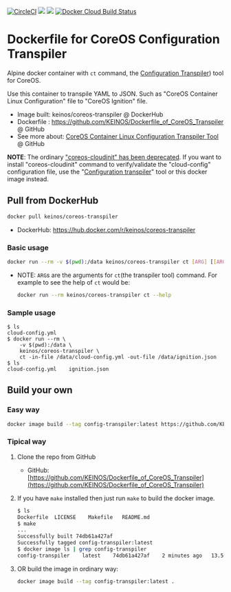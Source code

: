 [![CircleCI](https://circleci.com/gh/KEINOS/Dockerfile_of_CoreOS_Transpiler.svg?style=svg)](https://circleci.com/gh/KEINOS/Dockerfile_of_CoreOS_Transpiler) [![](https://images.microbadger.com/badges/image/keinos/coreos-transpiler.svg)](https://microbadger.com/images/keinos/coreos-transpiler "See build info on microbadger.com") [![](https://img.shields.io/docker/cloud/automated/keinos/coreos-transpiler.svg)](https://hub.docker.com/r/keinos/coreos-transpiler) [![Docker Cloud Build Status](https://img.shields.io/docker/cloud/build/keinos/coreos-transpiler.svg)](https://hub.docker.com/r/keinos/coreos-transpiler)

# Dockerfile for CoreOS Configuration Transpiler

Alpine docker container with `ct` command, the [Configuration Transpiler](https://github.com/coreos/container-linux-config-transpiler)) tool for CoreOS.

Use this container to transpile YAML to JSON. Such as "CoreOS Container Linux Configuration" file to "CoreOS Ignition" file.

- Image built: keinos/coreos-transpiler @ DockerHub
- Dockerfile : https://github.com/KEINOS/Dockerfile_of_CoreOS_Transpiler @ GitHub
- See more about: [CoreOS Container Linux Configuration Transpiler Tool](https://github.com/coreos/container-linux-config-transpiler) @ GitHub

**NOTE**: The ordinary ["coreos-cloudinit" has been deprecated](https://github.com/coreos/coreos-cloudinit). If you want to install "coreos-cloudinit" command to verify/validate the "cloud-config" configuration file, use the "[Configuration transpiler](https://github.com/coreos/container-linux-config-transpiler)" tool or this docker image instead.

## Pull from DockerHub

```bash
docker pull keinos/coreos-transpiler
```

- DockerHub: <https://hub.docker.com/r/keinos/coreos-transpiler>

### Basic usage

```bash
docker run --rm -v $(pwd):/data keinos/coreos-transpiler ct [ARG] [[ARG] [ARG] ...]
```

- NOTE: `ARG`s are the arguments for `ct`(the transpiler tool) command. For example to see the help of `ct` would be:

    ```bash
    docker run --rm keinos/coreos-transpiler ct --help
    ```

### Sample usage

```shellsession
$ ls
cloud-config.yml
$ docker run --rm \
    -v $(pwd):/data \
    keinos/coreos-transpiler \
    ct -in-file /data/cloud-config.yml -out-file /data/ignition.json
$ ls
cloud-config.yml    ignition.json
```

## Build your own

### Easy way

```bash
docker image build --tag config-transpiler:latest https://github.com/KEINOS/Dockerfile_of_CoreOS_Transpiler.git
```

### Tipical way

1. Clone the repo from GitHub

    - GitHub: [https://github.com/KEINOS/Dockerfile_of_CoreOS_Transpiler](https://github.com/KEINOS/Dockerfile_of_CoreOS_Transpiler)

1. If you have `make` installed then just run `make` to build the docker image.

    ```bash
    $ ls
    Dockerfile  LICENSE    Makefile   README.md
    $ make
    ...
    Successfully built 74db61a427af
    Successfully tagged config-transpiler:latest
    $ docker image ls | grep config-transpiler
    config-transpiler    latest    74db61a427af    2 minutes ago   13.5MB
    ```

1. OR build the image in ordinary way:

    ```bash
    docker image build --tag config-transpiler:latest .
    ```
